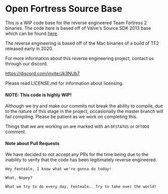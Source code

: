 
# Open Fortress Source Base

This is a WIP code base for the reverse engineered Team Fortress 2 binaries.
The code here is based off of Valve's Source SDK 2013 base which can be found [here](https://github.com/ValveSoftware/source-sdk-2013).

The reverse engineering is based off of the Mac binaries of a build of TF2 released early in 2020.

For more information about this reverse engineering project, contact us through our discord.

https://discord.com/invite/Jk3NUb7

Please read LICENSE.md for information about licensing.

#### NOTE: This code is highly WIP!

Although we try and make our commits not break the ability to compile, due to the nature of this stage in the project, occasionally the master branch will fail compiling.  Please be patient as we work on completing this.

Things that we are working on are marked with an `OFSTATUS` or `OFTODO` comment.

#### Note about Pull Requests

We have decided to not accept any PRs for the time being due to the inability to verify that the code has been legitimately reverse engineered.

```
Hey Fenteale, I know what we're gonna do today!

What, Nopey?

What we try to do every day, Fenteale.. Try to take over the world!
```